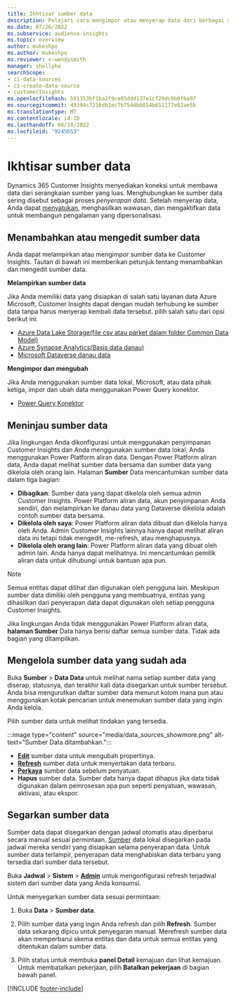 ```yaml
---
title: Ikhtisar sumber data
description: Pelajari cara mengimpor atau menyerap data dari berbagai sumber.
ms.date: 07/26/2022
ms.subservice: audience-insights
ms.topic: overview
author: mukeshpo
ms.author: mukeshpo
ms.reviewer: v-wendysmith
manager: shellyha
searchScope:
- ci-data-sources
- ci-create-data-source
- customerInsights
ms.openlocfilehash: 591353bf1ba2f9ca05ddd137e1cf29dc0b0fba97
ms.sourcegitcommit: 49394c7216db1ec7b754db6014b651177e82ae5b
ms.translationtype: MT
ms.contentlocale: id-ID
ms.lasthandoff: 08/10/2022
ms.locfileid: "9245653"
---
```

# <a name="data-sources-overview"></a>Ikhtisar sumber data

Dynamics 365 Customer Insights menyediakan koneksi untuk membawa data dari serangkaian sumber yang luas. Menghubungkan ke sumber data sering disebut sebagai proses *penyerapan data*. Setelah menyerap data, Anda dapat [menyatukan](data-unification.md), menghasilkan wawasan, dan mengaktifkan data untuk membangun pengalaman yang dipersonalisasi.

## <a name="add-or-edit-data-sources"></a>Menambahkan atau mengedit sumber data

Anda dapat melampirkan atau mengimpor sumber data ke Customer Insights. Tautan di bawah ini memberikan petunjuk tentang menambahkan dan mengedit sumber data.

**Melampirkan sumber data**

Jika Anda memiliki data yang disiapkan di salah satu layanan data Azure Microsoft, Customer Insights dapat dengan mudah terhubung ke sumber data tanpa harus menyerap kembali data tersebut. pilih salah satu dari opsi berikut ini:
- [Azure Data Lake Storage(file csv atau parket dalam folder Common Data Model)](connect-common-data-model.md)
- [Azure Synapse Analytics(Basis data danau)](connect-synapse.md)
- [Microsoft Dataverse danau data](connect-dataverse-managed-lake.md)

**Mengimpor dan mengubah**

Jika Anda menggunakan sumber data lokal, Microsoft, atau data pihak ketiga, impor dan ubah data menggunakan Power Query konektor.
- [Power Query Konektor](connect-power-query.md)

## <a name="review-data-sources"></a>Meninjau sumber data

Jika lingkungan Anda dikonfigurasi untuk menggunakan penyimpanan Customer Insights dan Anda menggunakan sumber data lokal, Anda menggunakan Power Platform aliran data. Dengan Power Platform aliran data, Anda dapat melihat sumber data bersama dan sumber data yang dikelola oleh orang lain. Halaman **Sumber** Data mencantumkan sumber data dalam tiga bagian:
- **Dibagikan**: Sumber data yang dapat dikelola oleh semua admin Customer Insights. Power Platform aliran data, akun penyimpanan Anda sendiri, dan melampirkan ke danau data yang Dataverse dikelola adalah contoh sumber data bersama.
- **Dikelola oleh saya**: Power Platform aliran data dibuat dan dikelola hanya oleh Anda. Admin Customer Insights lainnya hanya dapat melihat aliran data ini tetapi tidak mengedit, me-refresh, atau menghapusnya.
- **Dikelola oleh orang lain**: Power Platform aliran data yang dibuat oleh admin lain. Anda hanya dapat melihatnya. Ini mencantumkan pemilik aliran data untuk dihubungi untuk bantuan apa pun.
> [!NOTE]
> Semua entitas dapat dilihat dan digunakan oleh pengguna lain. Meskipun sumber data dimiliki oleh pengguna yang membuatnya, entitas yang dihasilkan dari penyerapan data dapat digunakan oleh setiap pengguna Customer Insights.

Jika lingkungan Anda tidak menggunakan Power Platform aliran data, **halaman Sumber** Data hanya berisi daftar semua sumber data. Tidak ada bagian yang ditampilkan.

## <a name="manage-existing-data-sources"></a>Mengelola sumber data yang sudah ada

Buka **Sumber** > **Data Data** untuk melihat nama setiap sumber data yang diserap, statusnya, dan terakhir kali data disegarkan untuk sumber tersebut. Anda bisa mengurutkan daftar sumber data menurut kolom mana pun atau menggunakan kotak pencarian untuk menemukan sumber data yang ingin Anda kelola.

Pilih sumber data untuk melihat tindakan yang tersedia.

:::image type="content" source="media/data_sources_showmore.png" alt-text="Sumber Data ditambahkan.":::

- [**Edit**](#add-or-edit-data-sources) sumber data untuk mengubah propertinya.
- [**Refresh**](#refresh-data-sources) sumber data untuk menyertakan data terbaru.
- [**Perkaya**](data-sources-enrichment.md) sumber data sebelum penyatuan.
- **Hapus** sumber data. Sumber data hanya dapat dihapus jika data tidak digunakan dalam pemrosesan apa pun seperti penyatuan, wawasan, aktivasi, atau ekspor.

## <a name="refresh-data-sources"></a>Segarkan sumber data

Sumber data dapat disegarkan dengan jadwal otomatis atau diperbarui secara manual sesuai permintaan. [Sumber](connect-power-query.md#add-data-from-on-premises-data-sources) data lokal disegarkan pada jadwal mereka sendiri yang disiapkan selama penyerapan data. Untuk sumber data terlampir, penyerapan data menghabiskan data terbaru yang tersedia dari sumber data tersebut.

Buka **Jadwal** > **Sistem** > [**Admin**](schedule-refresh.md) untuk mengonfigurasi refresh terjadwal sistem dari sumber data yang Anda konsumsi.

Untuk menyegarkan sumber data sesuai permintaan:

1. Buka **Data** > **Sumber data**.

1. Pilih sumber data yang ingin Anda refresh dan pilih **Refresh**. Sumber data sekarang dipicu untuk penyegaran manual. Merefresh sumber data akan memperbarui skema entitas dan data untuk semua entitas yang ditentukan dalam sumber data.

1. Pilih status untuk membuka **panel Detail** kemajuan dan lihat kemajuan. Untuk membatalkan pekerjaan, pilih **Batalkan pekerjaan** di bagian bawah panel.

[!INCLUDE [footer-include](includes/footer-banner.md)]

